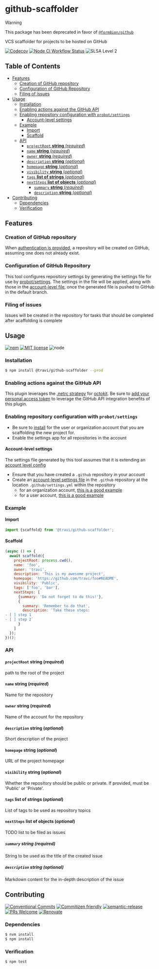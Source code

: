 # github-scaffolder

> [!WARNING]
> This package has been deprecated in favor of [`@form8ion/github`](https://github.com/form8ion/github)

VCS scaffolder for projects to be hosted on GitHub

<!--status-badges start -->

[![Codecov][coverage-badge]][coverage-link]
[![Node CI Workflow Status][github-actions-ci-badge]][github-actions-ci-link]
![SLSA Level 2][slsa-badge]

<!--status-badges end -->

## Table of Contents

* [Features](#features)
  * [Creation of GitHub repository](#creation-of-github-repository)
  * [Configuration of GitHub Repository](#configuration-of-github-repository)
  * [Filing of issues](#filing-of-issues)
* [Usage](#usage)
  * [Installation](#installation)
  * [Enabling actions against the GitHub API](#enabling-actions-against-the-github-api)
  * [Enabling repository configuration with `probot/settings`](#enabling-repository-configuration-with-probotsettings)
    * [Account-level settings](#account-level-settings)
  * [Example](#example)
    * [Import](#import)
    * [Scaffold](#scaffold)
  * [API](#api)
    * [`projectRoot` __string__ (_required_)](#projectroot-string-required)
    * [`name` __string__ (_required_)](#name-string-required)
    * [`owner` __string__ (_required_)](#owner-string-required)
    * [`description` __string__ (_optional_)](#description-string-optional)
    * [`homepage` __string__ (_optional_)](#homepage-string-optional)
    * [`visibility` __string__ (_optional_)](#visibility-string-optional)
    * [`tags` __list of strings__ (_optional_)](#tags-list-of-strings-optional)
    * [`nextSteps` __list of objects__ (_optional_)](#nextsteps-list-of-objects-optional)
      * [`summary` __string__ (_required_)](#summary-string-required)
      * [`description` __string__ (_optional_)](#description-string-optional-1)
* [Contributing](#contributing)
  * [Dependencies](#dependencies)
  * [Verification](#verification)

## Features

### Creation of GitHub repository

When [authentication is provided](#enabling-actions-against-the-github-api),
a repository will be created on GitHub, assuming one does not already exist.

### Configuration of GitHub Repository

This tool configures repository settings by generating the settings file for
use by [probot/settings](https://github.com/probot/settings). The settings in
the file will be applied, along with those in the [account-level file](#account-level-settings),
once the generated file is pushed to GitHub in the default branch.

### Filing of issues

Issues will be created in the repository for tasks that should be completed
after acaffolding is complete

## Usage

<!--consumer-badges start -->

[![npm][npm-badge]][npm-link]
[![MIT license][license-badge]][license-link]
![node][node-badge]

<!--consumer-badges end -->

### Installation

```sh
$ npm install @travi/github-scaffolder --prod
```

### Enabling actions against the GitHub API

This plugin leverages the [.netrc strategy](https://github.com/travi/octokit-auth-netrc)
for [octokit](https://github.com/octokit/rest.js/). Be sure to
[add your personal access token](https://github.com/travi/octokit-auth-netrc#defining-your-token)
to leverage the GitHub API integration benefits of this plugin.

### Enabling repository configuration with `probot/settings`

* Be sure to [install](https://github.com/apps/settings) for the user or
  organization account that you are scaffolding the new project for.
* Enable the settings app for all repositories in the account

#### Account-level settings

The settings file generated by this tool assumes that it is extending an
[account level config](https://github.com/probot/probot-config#recipes)

* Ensure that you have created a `.github` repository in your account
* Create an [account-level settings file](https://github.com/probot/settings#inheritance)
  in the `.github` repository at the location `.github/settings.yml` within the
  repository
  * for an organization account, [this is a good example](https://github.com/form8ion/.github/blob/master/.github/settings.yml)
  * for a user account, [this is a good example](https://github.com/travi/.github/blob/master/.github/settings.yml)

### Example

#### Import

```javascript
import {scaffold} from '@travi/github-scaffolder';
```

#### Scaffold

```javascript
(async () => {
  await scaffold({
    projectRoot: process.cwd(),
    name: 'foo',
    owner: 'travi',
    description: 'This is my awesome project',
    homepage: 'https://github.com/travi/foo#README',
    visibility: 'Public',
    tags: ['foo', 'bar'],
    nextSteps: [
      {summary: 'Do not forget to do this!'},
      {
        summary: 'Remember to do that',
        description: `Take these steps:
- [ ] step 1
- [ ] step 2`
      }
    ]
  });
})();
```

### API

#### `projectRoot` __string__ (_required_)

path to the root of the project

#### `name` __string__ (_required_)

Name for the repository

#### `owner` __string__ (_required_)

Name of the account for the repository

#### `description` __string__ (_optional_)

Short description of the project

#### `homepage` __string__ (_optional_)

URL of the project homepage

#### `visibility` __string__ (_optional_)

Whether the repository should be public or private. If provided, must be
'Public' or 'Private'.

#### `tags` __list of strings__ (_optional_)

List of tags to be used as repository topics

#### `nextSteps` __list of objects__ (_optional_)

TODO list to be filed as issues

##### `summary` __string__ (_required_)

String to be used as the title of the created issue

##### `description` __string__ (_optional_)

Markdown content for the in-depth description of the issue

## Contributing

<!--contribution-badges start -->

[![Conventional Commits][commit-convention-badge]][commit-convention-link]
[![Commitizen friendly][commitizen-badge]][commitizen-link]
[![semantic-release][semantic-release-badge]][semantic-release-link]
[![PRs Welcome][PRs-badge]][PRs-link]
[![Renovate][renovate-badge]][renovate-link]

<!--contribution-badges end -->

### Dependencies

```sh
$ nvm install
$ npm install
```

### Verification

```sh
$ npm test
```

[npm-link]: https://www.npmjs.com/package/@travi/github-scaffolder

[npm-badge]: https://img.shields.io/npm/v/@travi/github-scaffolder?logo=npm

[license-link]: LICENSE

[license-badge]: https://img.shields.io/github/license/travi/github-scaffolder.svg

[coverage-link]: https://codecov.io/github/travi/github-scaffolder

[coverage-badge]: https://img.shields.io/codecov/c/github/travi/github-scaffolder?logo=codecov

[commit-convention-link]: https://conventionalcommits.org

[commit-convention-badge]: https://img.shields.io/badge/Conventional%20Commits-1.0.0-yellow.svg

[commitizen-link]: http://commitizen.github.io/cz-cli/

[commitizen-badge]: https://img.shields.io/badge/commitizen-friendly-brightgreen.svg

[semantic-release-link]: https://github.com/semantic-release/semantic-release

[semantic-release-badge]: https://img.shields.io/badge/semantic--release-angular-e10079?logo=semantic-release

[PRs-link]: http://makeapullrequest.com

[PRs-badge]: https://img.shields.io/badge/PRs-welcome-brightgreen.svg

[renovate-link]: https://renovatebot.com

[renovate-badge]: https://img.shields.io/badge/renovate-enabled-brightgreen.svg?logo=renovatebot

[github-actions-ci-link]: https://github.com/travi/github-scaffolder/actions?query=workflow%3A%22Node.js+CI%22+branch%3Amaster

[github-actions-ci-badge]: https://img.shields.io/github/actions/workflow/status/travi/github-scaffolder/node-ci.yml.svg?branch=master&logo=github

[node-badge]: https://img.shields.io/node/v/@travi/github-scaffolder?logo=node.js

[slsa-badge]: https://slsa.dev/images/gh-badge-level2.svg

